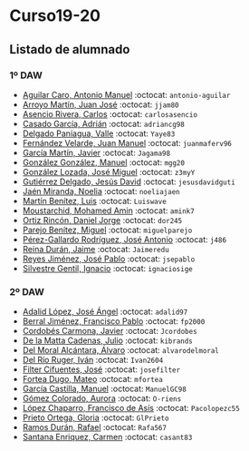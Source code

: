 # Curso19-20

## Listado de alumnado


### 1º DAW

- [Aguilar Caro, Antonio Manuel](https://github.com/antonio-aguilar) :octocat: `antonio-aguilar`
- [Arroyo Martín, Juan José](https://github.com/jjam80) :octocat: `jjam80`
- [Asencio Rivera, Carlos](https://github.com/carlosasencio) :octocat: `carlosasencio`
- [Casado García, Adrián](https://github.com/adriancg98) :octocat: `adriancg98`
- [Delgado Paniagua, Valle](https://github.com/Yaye83) :octocat: `Yaye83`
- [Fernández Velarde, Juan Manuel](https://github.com/juanmaferv96) :octocat: `juanmaferv96`
- [García Martín, Javier](https://github.com/Jagama98) :octocat: `Jagama98`
- [González González, Manuel](https://github.com/mgg20) :octocat: `mgg20`
- [González Lozada, José Miguel](https://github.com/z3myY) :octocat: `z3myY`
- [Gutiérrez Delgado, Jesús David](https://github.com/jesusdavidguti) :octocat: `jesusdavidguti`
- [Jaén Miranda, Noelia](https://github.com/noeliajaen) :octocat: `noeliajaen`
- [Martín Benítez, Luis](https://github.com/Luiswave) :octocat: `Luiswave`
- [Moustarchid, Mohamed Amin](https://github.com/amink7) :octocat: `amink7`
- [Ortiz Rincón, Daniel Jorge](https://github.com/dor245) :octocat: `dor245`
- [Parejo Benítez, Miguel](https://github.com/miguelparejo) :octocat: `miguelparejo`
- [Pérez-Gallardo Rodríguez, José Antonio](https://github.com/j486) :octocat: `j486`
- [Reina Durán, Jaime](https://github.com/Jaimeredu) :octocat: `Jaimeredu`
- [Reyes Jiménez, José Pablo](https://github.com/jsepablo) :octocat: `jsepablo`
- [Silvestre Gentil, Ignacio](https://github.com/ignaciosige) :octocat: `ignaciosige`

### 2º DAW

- [Adalid López, José Ángel](https://github.com/adalid97) :octocat: `adalid97`
- [Berral Jiménez, Francisco Pablo](https://github.com/fp2000) :octocat: `fp2000`
- [Cordobés Carmona, Javier](https://github.com/Jcordobes) :octocat: `Jcordobes`
- [De la Matta Cadenas, Julio](https://github.com/kibrands) :octocat: `kibrands`
- [Del Moral Alcántara, Álvaro](https://github.com/alvarodelmoral) :octocat: `alvarodelmoral`
- [Del Río Ruger, Iván](https://github.com/Ivan2604) :octocat: `Ivan2604`
- [Filter Cifuentes, José](https://github.com/josefilter) :octocat: `josefilter`
- [Fortea Dugo, Mateo](https://github.com/mfortea) :octocat: `mfortea`
- [García Castilla, Manuel](https://github.com/ManuelGC98) :octocat: `ManuelGC98`
- [Gómez Colorado, Aurora](https://github.com/O-riens) :octocat: `O-riens`  
- [López Chaparro, Francisco de Asís](https://github.com/Pacolopezc55) :octocat: `Pacolopezc55`
- [Prieto Ortega, Gloria](https://github.com/GlPrieto) :octocat: `GlPrieto`
- [Ramos Durán, Rafael](https://github.com/Rafa567) :octocat: `Rafa567`
- [Santana Enriquez, Carmen](https://github.com/casant83) :octocat: `casant83`




